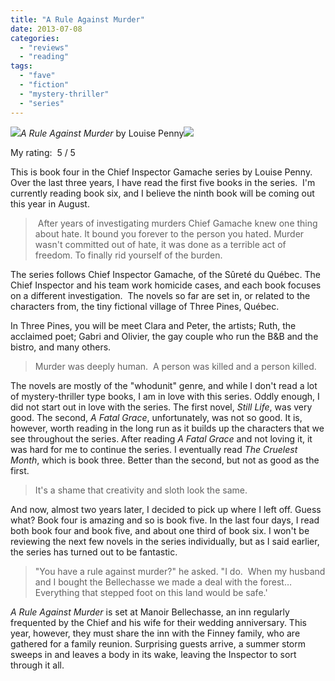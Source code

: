 ```yaml
---
title: "A Rule Against Murder"
date: 2013-07-08
categories: 
  - "reviews"
  - "reading"
tags: 
  - "fave"
  - "fiction"
  - "mystery-thriller"
  - "series"
---
```


![](images/q?_encoding=UTF8&ASIN=B002ASFQ3G&Format=_SL160_&ID=AsinImage&MarketPlace=US&ServiceVersion=20070822&WS=1&tag=cometgrrlcom-20)_A Rule Against Murder_ by Louise Penny![](images/ir?t=cometgrrlcom-20&l=as2&o=1&a=B002ASFQ3G)

My rating:  5 / 5

This is book four in the Chief Inspector Gamache series by Louise Penny. Over the last three years, I have read the first five books in the series.  I'm currently reading book six, and I believe the ninth book will be coming out this year in August.

>  After years of investigating murders Chief Gamache knew one thing about hate. It bound you forever to the person you hated. Murder wasn't committed out of hate, it was done as a terrible act of freedom. To finally rid yourself of the burden.

The series follows Chief Inspector Gamache, of the Sûreté du Québec. The Chief Inspector and his team work homicide cases, and each book focuses on a different investigation.  The novels so far are set in, or related to the characters from, the tiny fictional village of Three Pines, Québec.

In Three Pines, you will be meet Clara and Peter, the artists; Ruth, the acclaimed poet; Gabri and Olivier, the gay couple who run the B&B and the bistro, and many others.

> Murder was deeply human.  A person was killed and a person killed.

The novels are mostly of the "whodunit" genre, and while I don't read a lot of mystery-thriller type books, I am in love with this series. Oddly enough, I did not start out in love with the series. The first novel, _Still Life_, was very good. The second, _A Fatal Grace_, unfortunately, was not so good. It is, however, worth reading in the long run as it builds up the characters that we see throughout the series. After reading _A Fatal Grace_ and not loving it, it was hard for me to continue the series. I eventually read _The Cruelest Month_, which is book three. Better than the second, but not as good as the first.

> It's a shame that creativity and sloth look the same.

And now, almost two years later, I decided to pick up where I left off. Guess what? Book four is amazing and so is book five. In the last four days, I read both book four and book five, and about one third of book six. I won't be reviewing the next few novels in the series individually, but as I said earlier, the series has turned out to be fantastic.

> "You have a rule against murder?" he asked. "I do.  When my husband and I bought the Bellechasse we made a deal with the forest…Everything that stepped foot on this land would be safe.'

_A Rule Against Murder_ is set at Manoir Bellechasse, an inn regularly frequented by the Chief and his wife for their wedding anniversary. This year, however, they must share the inn with the Finney family, who are gathered for a family reunion. Surprising guests arrive, a summer storm sweeps in and leaves a body in its wake, leaving the Inspector to sort through it all.
